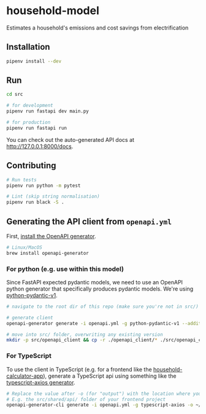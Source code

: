 # household-model

Estimates a household's emissions and cost savings from electrification


## Installation

```bash
pipenv install --dev
```

## Run

```bash
cd src

# for development
pipenv run fastapi dev main.py

# for production
pipenv run fastapi run
```

You can check out the auto-generated API docs at http://127.0.0.1:8000/docs.


## Contributing

```bash
# Run tests
pipenv run python -m pytest

# Lint (skip string normalisation)
pipenv run black -S .
```

## Generating the API client from `openapi.yml`

First, [install the OpenAPI generator](https://openapi-generator.tech/docs/installation/).

```bash
# Linux/MacOS
brew install openapi-generator
```

### For python (e.g. use within this model)

Since FastAPI expected pydantic models, we need to use an OpenAPI python generator that specifically produces pydantic models. We're using [python-pydantic-v1](https://github.com/OpenAPITools/openapi-generator/blob/master/docs/generators/python-pydantic-v1.md).

```bash
# navigate to the root dir of this repo (make sure you're not in src/)

# generate client
openapi-generator generate -i openapi.yml -g python-pydantic-v1 --additional-properties=generateSourceCodeOnly=true

# move into src/ folder, overwriting any existing version
mkdir -p src/openapi_client && cp -r ./openapi_client/* ./src/openapi_client && rm -R ./openapi_client/
```

### For TypeScript

To use the client in TypeScript (e.g. for a frontend like the [household-calculator-app](https://github.com/rewiring-nz/household-calculator-app)), generate a TypeScript api using something like the [typescript-axios generator](https://openapi-generator.tech/docs/generators/typescript-axios).

```bash
# Replace the value after -o (for "output") with the location where you want the client to go.
# E.g. the src/shared/api/ folder of your frontend project
openapi-generator-cli generate -i openapi.yml -g typescript-axios -o ~/code/household-calculator-app/src/shared/api/
```
